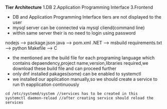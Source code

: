 **Tier Architecture**
1.DB
2.Application Programming Interface
3.Frontend

* DB and Application Programming Interface tiers are not displayed to the user
* mysql server can be connected via mysql cliend(command line)
* within same server their is no need to login using password

nodejs --> package.json
java --> pom.xml
.NET --> msbuild
requirements.txt --> python
Makefile --> C

* the mentioned are the build file for each programing language which contains depaendency,project name,version,libraries required,we download these build file and can proceed further
* only dnf installed pakages(some) can be enabled to systemctl
* we installed our application manually,so we should create a service to run th eapplication continuously
```
cd /etc/systemd/system //services has to be created in this 
systemctl daemon-reload //after creating service should reload the services
```